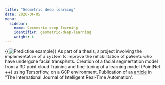 ```yaml
---
title: "Geometric deep learning"
date: 2020-06-05
menu:
  sidebar:
    name: Geometric deep learning 
    identifier: geometric-deep-learning
    weight: 6
---
```

{{<img src="https://user-images.githubusercontent.com/47567574/118884993-7720c000-b8f7-11eb-960d-fe864b3dac94.png" alt="Prediction example" float="right" caption="Prediction example">}}
As part of a thesis, a project involving the implementation of a system to improve the rehabilitation of patients who have undergone facial transplants.
Creation of a facial segmentation model from a 3D point cloud
Training and fine-tuning of a learning model (PointNet ++) using Tensorflow, on a GCP environment.
Publication of an [article](https://www.sciencedirect.com/science/article/abs/pii/S0952197623000167) in "The International Journal of Intelligent Real-Time Automation".